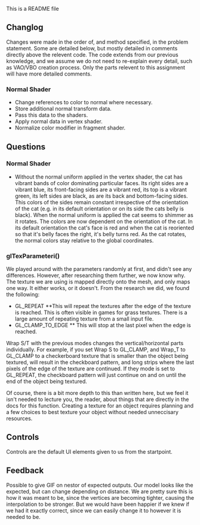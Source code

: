 This is a README file

## Changlog
Changes were made in the order of, and method specified, in the problem statement. Some are detailed below, but mostly detailed in comments directly above the relevent code. The code extends from our previous knowledge, and we assume we do not need to re-explain every detail, such as VAO/VBO creation process. Only the parts relevent to this assignment will have more detailed comments.

### Normal Shader
  - Change references to color to normal where necessary.
  - Store additional normal transform data.
  - Pass this data to the shaders.
  - Apply normal data in vertex shader.
  - Normalize color modifier in fragment shader.

## Questions
### Normal Shader
  - Without the normal uniform applied in the vertex shader, the cat has vibrant bands of color dominating particular faces. Its right sides are a vibrant blue, its front-facing sides are a vibrant red, its top is a vibrant green, its left sides are black, as are its back and bottom-facing sides. This colors of the sides remain constant irrespective of the orientation of the cat (e.g. in its default orientation or on its side the cats belly is black). When the normal uniform is applied the cat seems to shimmer as it rotates. The colors are now dependent on the orientation of the cat. In its default orientation the cat's face is red and when the cat is reoriented so that it's belly faces the right, it's belly turns red. As the cat rotates, the normal colors stay relative to the global coordinates.

### glTexParameteri()
We played around with the parameters randomly at first, and didn't see any differences. However, after researching them further, we now know why. The texture we are using is mapped directly onto the mesh, and only maps one way. It either works, or it doesn't. From the research we did, we found the following:

* GL_REPEAT 
**This will repeat the textures after the edge of the texture is reached. This is often visible in games for grass textures. There is a large amount of repeating texture from a small input file.
* GL_CLAMP_TO_EDGE
** This will stop at the last pixel when the edge is reached.

Wrap S/T with the previous modes changes the vertical/horizontal parts individually. For example, if you set Wrap S to GL_CLAMP, and Wrap_T to GL_CLAMP to a checkerboard texture that is smaller than the object being textured, will result in the checkboard pattern, and long strips where the last pixels of the edge of the texture are continued. If they mode is set to GL_REPEAT, the checkboard pattern will just continue on and on until the end of the object being textured.

Of course, there is a bit more depth to this than written here, but we feel it isn't needed to lecture you, the reader, about things that are directly in the docs for this function. Creating a texture for an object requires planning and a few choices to best texture your object without needed unneccisary resources.

## Controls
Controls are the default UI elements given to us from the startpoint.

## Feedback
Possible to give GIF on nestor of expected outputs. Our model looks like the expected, but can change depending on distance. We are pretty sure this is how it was meant to be, since the vertices are becoming tighter, causing the interpolation to be stronger. But we would have been happier if we knew if we had it exactly correct, since we can easily change it to however it is needed to be.

